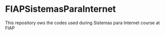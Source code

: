 # FIAPSistemasParaInternet
This repository ows the codes used during Sistemas para Internet course at FIAP
